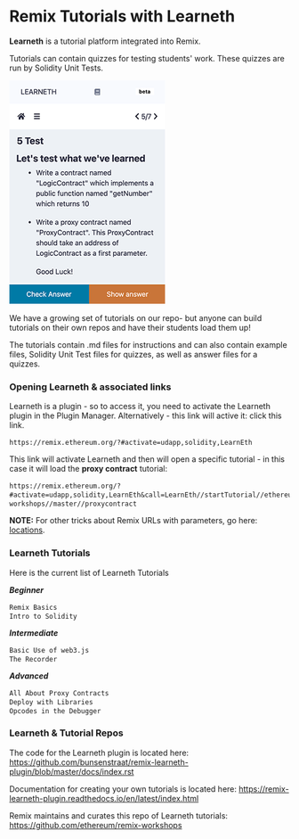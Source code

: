 Remix Tutorials with Learneth
=============================

**Learneth** is a tutorial platform integrated into Remix. 

Tutorials can contain quizzes for testing students' work.  These quizzes are run by Solidity Unit Tests.

![](images/a-learneth.png)

We have a growing set of tutorials on our repo- but anyone can build tutorials on their own repos and have their students load them up!  

The tutorials contain .md files for instructions and can also contain example files, Solidity Unit Test files for quizzes, as well as answer files for a quizzes.

### Opening Learneth & associated links
Learneth is a plugin - so to access it, you need to activate the Learneth plugin in the Plugin Manager.   Alternatively - this link will active it: click this link.

```
https://remix.ethereum.org/?#activate=udapp,solidity,LearnEth
```

This link will activate Learneth and then will open a specific tutorial - in this case it will load the **proxy contract** tutorial:

```
https://remix.ethereum.org/?#activate=udapp,solidity,LearnEth&call=LearnEth//startTutorial//ethereum/remix-workshops//master//proxycontract
```

**NOTE:** For other tricks about Remix URLs with parameters, go here: [locations](locations.html).

### Learneth Tutorials 

Here is the current list of Learneth Tutorials

***Beginner***

    Remix Basics
    Intro to Solidity

***Intermediate***

    Basic Use of web3.js
    The Recorder

***Advanced***

    All About Proxy Contracts
    Deploy with Libraries
    Opcodes in the Debugger


### Learneth & Tutorial Repos

The code for the Learneth plugin is located here:
https://github.com/bunsenstraat/remix-learneth-plugin/blob/master/docs/index.rst

Documentation for creating your own tutorials is located here:
https://remix-learneth-plugin.readthedocs.io/en/latest/index.html

Remix maintains and curates this repo of Learneth tutorials:
https://github.com/ethereum/remix-workshops
